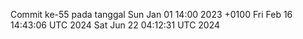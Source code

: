 Commit ke-55 pada tanggal Sun Jan 01 14:00 2023 +0100
Fri Feb 16 14:43:06 UTC 2024
Sat Jun 22 04:12:31 UTC 2024
